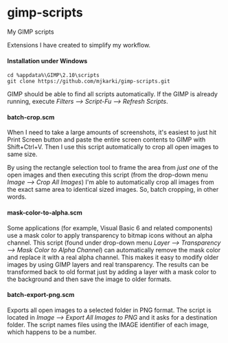 # gimp-scripts
My GIMP scripts

Extensions I have created to simplify my workflow.

#### Installation under Windows

```
cd %appdata%\GIMP\2.10\scripts
git clone https://github.com/mjkarki/gimp-scripts.git
```

GIMP should be able to find all scripts automatically. If the GIMP is already running, execute *Filters --> Script-Fu --> Refresh Scripts*.

#### batch-crop.scm

When I need to take a large amounts of screenshots, it's easiest to just hit Print Screen button and paste the entire screen contents to GIMP with Shift+Ctrl+V. Then I use this script automatically to crop all open images to same size.

By using the rectangle selection tool to frame the area from *just one* of the open images and then executing this script (from the drop-down menu *Image --> Crop All Images*) I'm able to automatically crop all images from the exact same area to identical sized images. So, batch cropping, in other words.

#### mask-color-to-alpha.scm

Some applications (for example, Visual Basic 6 and related components) use a mask color to apply transparency to bitmap icons without an alpha channel. This script (found under drop-down menu *Layer --> Transparency --> Mask Color to Alpha Channel*) can automatically remove the mask color and replace it with a real alpha channel. This makes it easy to modify older images by using GIMP layers and real transparency. The results can be transformed back to old format just by adding a layer with a mask color to the background and then save the image to older formats.

#### batch-export-png.scm

Exports all open images to a selected folder in PNG format. The script is located in *Image --> Export All Images to PNG* and it asks for a destination folder. The script names files using the IMAGE identifier of each image, which happens to be a number.

